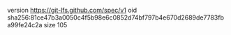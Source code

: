 version https://git-lfs.github.com/spec/v1
oid sha256:81ce47b3a0050c4f5b98e6c0852d74bf797b4e670d2689de7783fba99fe24c2a
size 105
